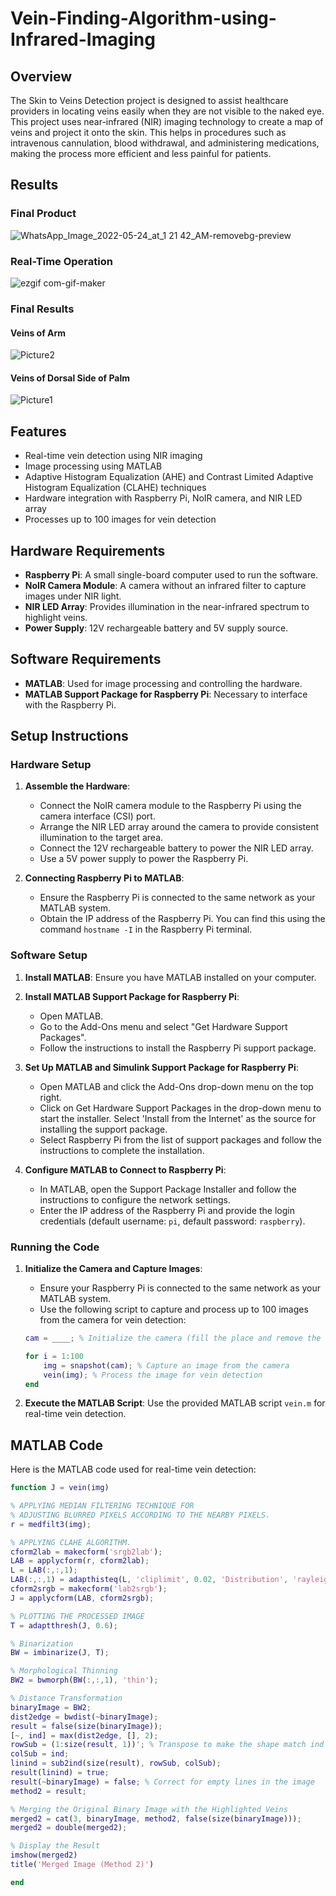 # Vein-Finding-Algorithm-using-Infrared-Imaging

## Overview

The Skin to Veins Detection project is designed to assist healthcare providers in locating veins easily when they are not visible to the naked eye. This project uses near-infrared (NIR) imaging technology to create a map of veins and project it onto the skin. This helps in procedures such as intravenous cannulation, blood withdrawal, and administering medications, making the process more efficient and less painful for patients.

## Results
### Final Product
![WhatsApp_Image_2022-05-24_at_1 21 42_AM-removebg-preview](https://github.com/user-attachments/assets/700b82bc-9b25-4e5a-bd57-b2ac299685bc)

### Real-Time Operation
![ezgif com-gif-maker](https://github.com/user-attachments/assets/be670dda-a194-46a1-9bf7-52243e0c4fd1)

### Final Results
#### Veins of Arm 
![Picture2](https://github.com/user-attachments/assets/7891046d-f30f-4bd1-8279-99613f111ca3)

#### Veins of Dorsal Side of Palm 
![Picture1](https://github.com/user-attachments/assets/c66bccb9-9c2a-4017-bf18-cab6c1a6f7a0)



## Features

- Real-time vein detection using NIR imaging
- Image processing using MATLAB
- Adaptive Histogram Equalization (AHE) and Contrast Limited Adaptive Histogram Equalization (CLAHE) techniques
- Hardware integration with Raspberry Pi, NoIR camera, and NIR LED array
- Processes up to 100 images for vein detection

## Hardware Requirements

- **Raspberry Pi**: A small single-board computer used to run the software.
- **NoIR Camera Module**: A camera without an infrared filter to capture images under NIR light.
- **NIR LED Array**: Provides illumination in the near-infrared spectrum to highlight veins.
- **Power Supply**: 12V rechargeable battery and 5V supply source.

## Software Requirements

- **MATLAB**: Used for image processing and controlling the hardware.
- **MATLAB Support Package for Raspberry Pi**: Necessary to interface with the Raspberry Pi.

## Setup Instructions

### Hardware Setup

1. **Assemble the Hardware**:
    - Connect the NoIR camera module to the Raspberry Pi using the camera interface (CSI) port.
    - Arrange the NIR LED array around the camera to provide consistent illumination to the target area.
    - Connect the 12V rechargeable battery to power the NIR LED array.
    - Use a 5V power supply to power the Raspberry Pi.

2. **Connecting Raspberry Pi to MATLAB**:
    - Ensure the Raspberry Pi is connected to the same network as your MATLAB system.
    - Obtain the IP address of the Raspberry Pi. You can find this using the command `hostname -I` in the Raspberry Pi terminal.

### Software Setup

1. **Install MATLAB**: Ensure you have MATLAB installed on your computer.
2. **Install MATLAB Support Package for Raspberry Pi**:
    - Open MATLAB.
    - Go to the Add-Ons menu and select "Get Hardware Support Packages".
    - Follow the instructions to install the Raspberry Pi support package.
3. **Set Up MATLAB and Simulink Support Package for Raspberry Pi**:
    - Open MATLAB and click the Add-Ons drop-down menu on the top right.
    - Click on Get Hardware Support Packages in the drop-down menu to start the installer. Select 'Install from the Internet' as the source for installing the support package.
    - Select Raspberry Pi from the list of support packages and follow the instructions to complete the installation.

4. **Configure MATLAB to Connect to Raspberry Pi**:
    - In MATLAB, open the Support Package Installer and follow the instructions to configure the network settings.
    - Enter the IP address of the Raspberry Pi and provide the login credentials (default username: `pi`, default password: `raspberry`).

### Running the Code

1. **Initialize the Camera and Capture Images**:
    - Ensure your Raspberry Pi is connected to the same network as your MATLAB system.
    - Use the following script to capture and process up to 100 images from the camera for vein detection:

    ```matlab
    cam = ____; % Initialize the camera (fill the place and remove the underscores)

    for i = 1:100
        img = snapshot(cam); % Capture an image from the camera
        vein(img); % Process the image for vein detection
    end
    ```

2. **Execute the MATLAB Script**: Use the provided MATLAB script `vein.m` for real-time vein detection.

## MATLAB Code

Here is the MATLAB code used for real-time vein detection:

```matlab
function J = vein(img)

% APPLYING MEDIAN FILTERING TECHNIQUE FOR 
% ADJUSTING BLURRED PIXELS ACCORDING TO THE NEARBY PIXELS.
r = medfilt3(img);

% APPLYING CLAHE ALGORITHM.
cform2lab = makecform('srgb2lab');
LAB = applycform(r, cform2lab); 
L = LAB(:,:,1); 
LAB(:,:,1) = adapthisteq(L, 'cliplimit', 0.02, 'Distribution', 'rayleigh'); 
cform2srgb = makecform('lab2srgb');
J = applycform(LAB, cform2srgb);

% PLOTTING THE PROCESSED IMAGE
T = adaptthresh(J, 0.6);

% Binarization
BW = imbinarize(J, T);  

% Morphological Thinning
BW2 = bwmorph(BW(:,:,1), 'thin');

% Distance Transformation
binaryImage = BW2;
dist2edge = bwdist(~binaryImage);
result = false(size(binaryImage));
[~, ind] = max(dist2edge, [], 2);
rowSub = (1:size(result, 1))'; % Transpose to make the shape match ind
colSub = ind;
linind = sub2ind(size(result), rowSub, colSub);
result(linind) = true;
result(~binaryImage) = false; % Correct for empty lines in the image
method2 = result;

% Merging the Original Binary Image with the Highlighted Veins
merged2 = cat(3, binaryImage, method2, false(size(binaryImage)));
merged2 = double(merged2);

% Display the Result
imshow(merged2)
title('Merged Image (Method 2)')

end
```

